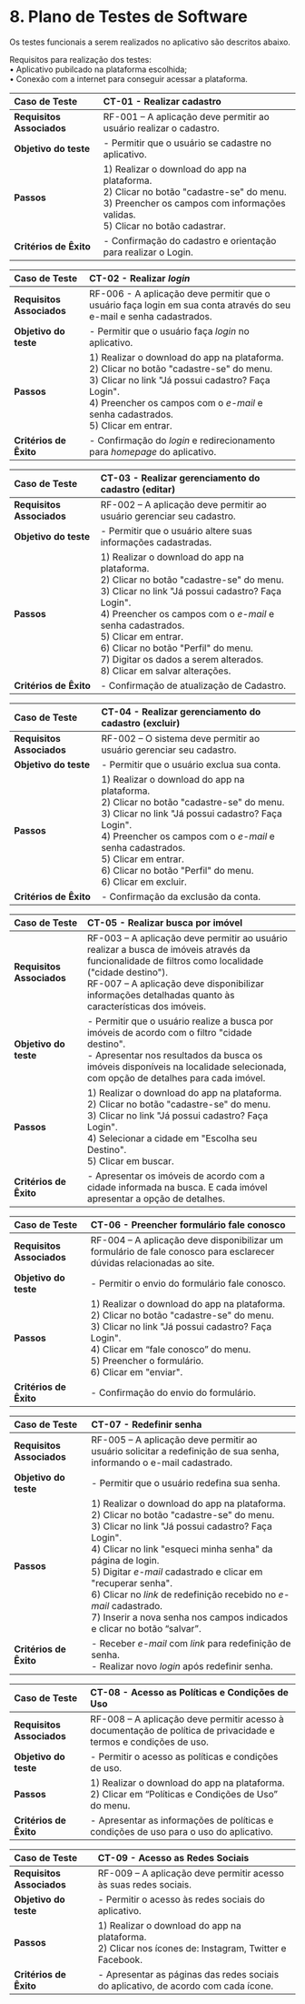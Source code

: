 # 8. Plano de Testes de Software

Os testes funcionais a serem realizados no aplicativo são descritos abaixo.

 Requisitos para realização dos testes:<br/>
 •	Aplicativo pubilcado na plataforma escolhida;<br/>
 •	Conexão com a internet para conseguir acessar a plataforma.<br/>
 
|Caso de Teste | CT-01 - Realizar cadastro |
|:--|:--|
|**Requisitos Associados**|RF-001 – A aplicação deve permitir ao usuário realizar o cadastro. |  
|**Objetivo do teste**|- Permitir que o usuário se cadastre no aplicativo.|
|**Passos**| 1)	Realizar o download do app na plataforma. <br/> 2) Clicar no botão "cadastre-se" do menu. <br/> 3) Preencher os campos com informações validas. <br/> 5) Clicar no botão cadastrar.|
|**Critérios de Êxito**| - Confirmação do cadastro e orientação para realizar o Login.|

|Caso de Teste | CT-02 - Realizar _login_ |
|:--|:--|
|**Requisitos Associados**|RF-006 - A aplicação deve permitir que o usuário faça login em sua conta através do seu e-mail e senha cadastrados.|  
|**Objetivo do teste**|- Permitir que o usuário faça _login_ no aplicativo.|
|**Passos**| 1)	Realizar o download do app na plataforma. <br/> 2) Clicar no botão "cadastre-se" do menu. <br/> 3) Clicar no link "Já possui cadastro? Faça Login". <br/> 4) Preencher os campos com o _e-mail_ e senha cadastrados. <br/> 5) Clicar em entrar.|
|**Critérios de Êxito**| - Confirmação do _login_ e redirecionamento para _homepage_ do aplicativo.|

|Caso de Teste | CT-03 - Realizar gerenciamento do cadastro (editar) |
|:--|:--|
|**Requisitos Associados**|RF-002 – A aplicação deve permitir ao usuário gerenciar seu cadastro. |
|**Objetivo do teste**|- Permitir que o usuário altere suas informações cadastradas.|
|**Passos**| 1)	Realizar o download do app na plataforma. <br/> 2) Clicar no botão "cadastre-se" do menu. <br/> 3) Clicar no link "Já possui cadastro? Faça Login". <br/> 4) Preencher os campos com o _e-mail_ e senha cadastrados. <br/> 5) Clicar em entrar. <br/> 6) Clicar no botão "Perfil" do menu. <br/> 7) Digitar os dados a serem alterados. <br/> 8) Clicar em salvar alterações.|
|**Critérios de Êxito**| - Confirmação de atualização de Cadastro.|

|Caso de Teste | CT-04 - Realizar gerenciamento do cadastro (excluir) |
|:--|:--|
|**Requisitos Associados**|RF-002 – O sistema deve permitir ao usuário gerenciar seu cadastro.  
|**Objetivo do teste**|- Permitir que o usuário exclua sua conta.|
|**Passos**| 1)	Realizar o download do app na plataforma. <br/> 2) Clicar no botão "cadastre-se" do menu. <br/> 3) Clicar no link "Já possui cadastro? Faça Login". <br/> 4) Preencher os campos com o _e-mail_ e senha cadastrados. <br/> 5) Clicar em entrar. <br/> 6) Clicar no botão "Perfil" do menu. <br/> 6) Clicar em excluir.|
|**Critérios de Êxito**| - Confirmação da exclusão da conta.|
 
|Caso de Teste | CT-05 - Realizar busca por imóvel |
|:--|:--|
|**Requisitos Associados**|RF-003 – A aplicação deve permitir ao usuário realizar a busca de imóveis através da funcionalidade de filtros como localidade ("cidade destino"). <br/> RF-007 – A aplicação deve disponibilizar informações detalhadas quanto às características dos imóveis.
|**Objetivo do teste**|- Permitir que o usuário realize a busca por imóveis de acordo com o filtro "cidade destino". <br/> - Apresentar nos resultados da busca os imóveis disponíveis na localidade selecionada, com opção de detalhes para cada imóvel.|
|**Passos**| 1)	Realizar o download do app na plataforma. <br/> 2) Clicar no botão "cadastre-se" do menu. <br/> 3) Clicar no link "Já possui cadastro? Faça Login". <br/> 4) Selecionar a cidade em "Escolha seu Destino".  <br/> 5) Clicar em buscar.|
|**Critérios de Êxito**|- Apresentar os imóveis de acordo com a cidade informada na busca. E cada imóvel apresentar a opção de detalhes. |

|Caso de Teste | CT-06 - Preencher formulário fale conosco |
|:--|:--|
|**Requisitos Associados**|RF-004 – A aplicação deve disponibilizar um formulário de fale conosco para esclarecer dúvidas relacionadas ao site.  
|**Objetivo do teste**|- Permitir o envio do formulário fale conosco. |
|**Passos**| 1)	Realizar o download do app na plataforma. <br/> 2) Clicar no botão "cadastre-se" do menu. <br/> 3) Clicar no link "Já possui cadastro? Faça Login". <br/> 4) Clicar em “fale conosco” do menu. <br/> 5) Preencher o formulário. <br/> 6) Clicar em "enviar". |
|**Critérios de Êxito**|- Confirmação do envio do formulário.|

|Caso de Teste | CT-07 - Redefinir senha |
|:--|:--|
|**Requisitos Associados**|RF-005 – A aplicação deve permitir ao usuário solicitar a redefinição de sua senha, informando o e-mail cadastrado.  
|**Objetivo do teste**|- Permitir que o usuário redefina sua senha.|
|**Passos**| 1)	Realizar o download do app na plataforma. <br/> 2) Clicar no botão "cadastre-se" do menu. <br/> 3) Clicar no link "Já possui cadastro? Faça Login". <br/> 4) Clicar no link "esqueci minha senha" da página de login. <br/> 5) Digitar _e-mail_ cadastrado e clicar em "recuperar senha".<br/> 6) Clicar no _link_ de redefinição recebido no _e-mail_ cadastrado.<br/> 7) Inserir a nova senha nos campos indicados e clicar no botão “salvar”. |
|**Critérios de Êxito**|- Receber _e-mail_ com _link_ para redefinição de senha.<br/> - Realizar novo _login_ após redefinir senha.|

|Caso de Teste | CT-08 - Acesso as Políticas e Condições de Uso |
|:--|:--|
|**Requisitos Associados**|RF-008 – A aplicação deve permitir acesso à documentação de política de privacidade e termos e condições de uso.  
|**Objetivo do teste**|- Permitir o acesso as políticas e condições de uso. |
|**Passos**| 1)	Realizar o download do app na plataforma. <br/> 2) Clicar em “Políticas e Condições de Uso” do menu. |
|**Critérios de Êxito**|- Apresentar as informações de políticas e condições de uso para o uso do aplicativo.
 
|Caso de Teste | CT-09 - Acesso as Redes Sociais |
|:--|:--|
|**Requisitos Associados**|RF-009 – A aplicação deve permitir acesso às suas redes sociais.  
|**Objetivo do teste**|- Permitir o acesso às redes sociais do aplicativo. |
|**Passos**| 1)	Realizar o download do app na plataforma. <br/> 2) Clicar nos ícones de: Instagram, Twitter e Facebook. |
|**Critérios de Êxito**|- Apresentar as páginas das redes sociais do aplicativo, de acordo com cada ícone.|
